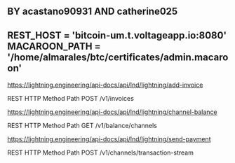 BY acastano90931
AND catherine025
----------------------------------------------------------------
REST_HOST = 'bitcoin-um.t.voltageapp.io:8080'
MACAROON_PATH = '/home/almarales/btc/certificates/admin.macaroon'
----------------------------------------------------------------

https://lightning.engineering/api-docs/api/lnd/lightning/add-invoice

REST
HTTP Method	Path
POST	/v1/invoices

https://lightning.engineering/api-docs/api/lnd/lightning/channel-balance

REST
HTTP Method	Path
GET	/v1/balance/channels

https://lightning.engineering/api-docs/api/lnd/lightning/send-payment

REST
HTTP Method	Path
POST	/v1/channels/transaction-stream
